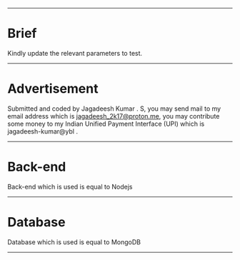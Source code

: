 <hr/>

<!-- # Task

Task - Registration,Login and CRUD Action using MERN stack backend

<hr/> -->

# Brief

Kindly update the relevant parameters to test.

<hr/>

# Advertisement

Submitted and coded by Jagadeesh Kumar . S, you may send mail to my email address which is jagadeesh_2k17@proton.me, you may contribute some money to my Indian Unified Payment Interface (UPI) which is jagadeesh-kumar@ybl .

<hr/>

# Back-end

Back-end which is used is equal to Nodejs

<hr/>

# Database

Database which is used is equal to MongoDB

<hr/>

<!-- # Back-end Source code

Back-end Source code's link is equal to https://github.com/Jagadeesh-Kumar-Initial-Is-S/Registration-Login-and-CRUD-Action-using-MERN-stack-backend .

<hr/>

# Back-end Deployed URL

Back-end Deployed URL's link is equal to https://registration-login-and-crud-action-using-mern-stack-backend.vercel.app/ .

<hr/> -->

<!-- # Screenshots

## Dashboard
  
<hr/> -->

<!-- # Front-end

Front-end which is used is equal to Reactjs

<hr/>

# Front-end Source code

Front-end Source code's link is equal to .

<hr/>

# Front-end Deployed URL

Back-end Deployed URL's link is equal to .

<hr/> -->
